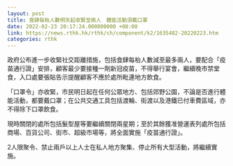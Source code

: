```yaml
---
layout: post
title: 食肆每枱人數明天起收緊至兩人　體能活動須戴口罩
date: 2022-02-23 20:17:24.000000000 +08:00
link: https://news.rthk.hk/rthk/ch/component/k2/1635482-20220223.htm
categories: rthk
---
```


政府公布進一步收緊社交距離措施，包括食肆每枱人數減至最多兩人，要配合「疫苗通行證」安排，顧客最少要接種一劑新冠疫苗，不得舉行宴會，繼續晚市禁堂食，入口處要張貼告示提醒顧客不應於處所毗連地方飲食。

「口罩令」亦收緊，市民明日起在任何公眾地方、包括郊野公園，不論是否進行體能活動，都要戴口罩；在公共交通工具包括渡輪、街渡以及港鐵已付車費區域，亦不得除下口罩飲食。

現時關閉的處所包括髮型屋等要繼續關閉兩星期；至於其餘獲准營運表列處所包括商場、百貨公司、街市、超級市場等，將全面實施「疫苗通行證」。
 
2人限聚令、禁止兩戶以上人士在私人地方聚集、停止所有大型活動，將繼續實施。
